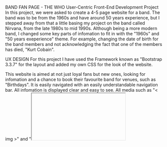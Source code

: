 BAND FAN PAGE - THE WHO
User-Centric Front-End Development Project
In this project, we were asked to create a 4-5 page website for a band. The band was to be from the 1960s and have around 50 years experience, but I stepped away from that a little basing my project on the band called Nirvana, from the late 1980s to mid 1990s. Although being a more modern band, I changed some key parts of infomation to fit in with the "1960s" and "50 years exeperience" theme. For example, changing the date of birth for the band members and not acknowledging the fact that one of the members has died, "Kurt Cobain".

UX DESIGN
For this project I have used the Framework known as "Bootstrap 3.3.7" for the layout and added my own CSS for the look of the website.

This website is aimed at not just loyal fans but new ones, looking for infomation and a chance to book their favourite band for venues, such as "Birthdays". It is easily navigated with an easily understandable navigation bar. All infomation is displayed clear and easy to see. All media such as "< img >" and "<iframe>" has been sized accordingly.

All Mock-Ups and planning I did for this project can be found here Mock-Ups.

FEATURES
All pages on this site include the "Header" and "Footer". The Header consists of the navigation bar and logo. The Footer has links to Official Nirvana social media pages and "Terms/Privacy" pages.

I chose "Gold" and "Black" for the main colors as they are used for Nirvana's actual logo. The colors used in this project were:

"#fab824" (Gold. Text Color)
"#a3730c" (strong orange(brown)/strong gamboge. Hover Effect)
"black" (Background)
I have imported the fonts from Google: "Abril+Fatface" (For the main Nirvana logo located at the top left). "Gloria+Hallelujah" (For the main text spread across the whole site). I chose "Abril+Fatface" as it resembles the actual font used for the real Nirvana logo. I chose the "Gloria+Hallelujah" font as I thought it fits well with the "rock/grunge" band genre.

index.html
This is the opening page, where fans are will notice a video that plays automatically and the current tour the band is on.

On this page I have used multiple links, such as:

Youtube
Spotify
Image
Footer Links applied to all pages:

Facebook
Twitter
Youtube (All YouTube videos have been copied from here)
The Image [gig-poster] was taken and saved from googled images.

about.html
This page is dedicated to giving fans a little infomation on not only the band, but each band member.

On this page I have copied links from social media, YouTube and other sites:

Image
RockHall
Image
Image
Facebook
FooFighters
Image
music.html
This page is where fans can have a listen at some of the best songs the band has produced.

On this page, all video links have come from:

Youtube
bookings/contact.html
This page is where fans can use the forms provided to either, book the band for special occassion and/or contact the band with any questions they might have. Also gives fans the ooportunity to sign up for News updates.

TECHNOLOGIES
Here are links to each techonology I have used:

HTML5
CSS3
Bootstrap 3.3.7
JavaScript
Font Awesome 5
TESTING
I conducted tests on a wide selction of browsers/devices to ensure User's can successfully use the site and it's features.

Tests conducted:

Checking the responsiveness
Making sure each link worked porperly
All images resize appropriately
These tests included browsers/devices:

Edge - laptop
Mozilla - laptop
Chrome - laptop and Iphone
Safari - Iphone
Internet Explorer - laptop
DEPLOYMENT
Whenever I thought that a page was finished, I deployed it to "GitHub Pages" using version controls found here - GitHub.

All my commits and project be found here milestone-project-one.

CREDIT
All content/media copied from other sources has been noted above.

ACKNOWLEDGEMENTS
I received inspiration for this project through being a long fan of the band Nirvana. I used this passion to create the site.